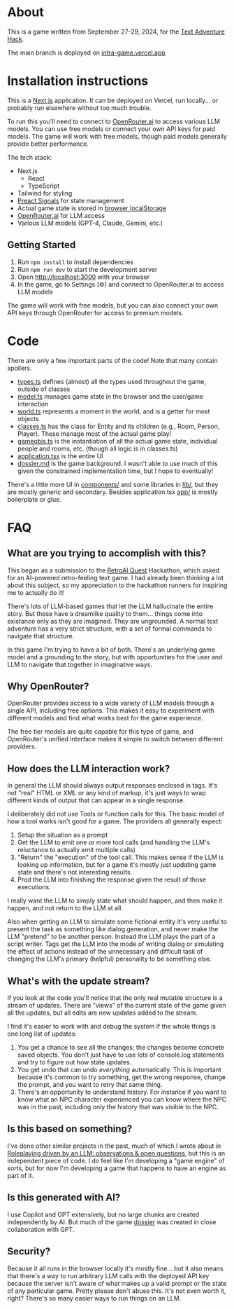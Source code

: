 # About

This is a game written from September 27-29, 2024, for the [Text Adventure Hack](https://textadventurehack.com/).

The main branch is deployed on [intra-game.vercel.app](https://intra-game.vercel.app/)

# Installation instructions

This is a [Next.js](https://nextjs.org) application. It can be deployed on Vercel, run locally... or probably run elsewhere without too much trouble.

To run this you'll need to connect to [OpenRouter.ai](https://openrouter.ai/) to access various LLM models. You can use free models or connect your own API keys for paid models. The game will work with free models, though paid models generally provide better performance.

The tech stack:

- Next.js
  - React
  - TypeScript
- Tailwind for styling
- [Preact Signals](https://preactjs.com/guide/v10/signals/) for state management
- Actual game state is stored in [browser localStorage](./lib/persistentsignal.ts)
- [OpenRouter.ai](https://openrouter.ai/) for LLM access
- Various LLM models (GPT-4, Claude, Gemini, etc.)

## Getting Started

1. Run `npm install` to install dependencies
2. Run `npm run dev` to start the development server
3. Open [http://localhost:3000](http://localhost:3000) with your browser
4. In the game, go to Settings (⚙) and connect to OpenRouter.ai to access LLM models

The game will work with free models, but you can also connect your own API keys through OpenRouter for access to premium models.

# Code

There are only a few important parts of the code! Note that many contain spoilers.

- [types.ts](./lib/types.ts) defines (almost) all the types used throughout the game, outside of classes
- [model.ts](./lib/game/model.ts) manages game state in the browser and the user/game interaction
- [world.ts](./lib/game/world.ts) represents a moment in the world, and is a getter for most objects
- [classes.ts](./lib/game/classes.ts) has the class for Entity and its children (e.g., Room, Person, Player). These manage most of the actual game play!
- [gameobjs.ts](./lib/game/gameobjs.ts) is the instantiation of all the actual game state, individual people and rooms, etc. (though all logic is in classes.ts)
- [application.tsx](./app/application.tsx) is the entire UI
- [dossier.md](./docs/dossier.md) is the game background. I wasn't able to use much of this given the constrained implementation time, but I hope to eventually!

There's a little more UI in [components/](./components/) and some libraries in [lib/](./lib/), but they are mostly generic and secondary. Besides application.tsx [app/](./app/) is mostly boilerplate or glue.

# FAQ

## What are you trying to accomplish with this?

This began as a submission to the [RetroAI Quest](https://textadventurehack.com/) Hackathon, which asked for an AI-powered retro-feeling text game. I had already been thinking a lot about this subject, so my appreciation to the hackathon runners for inspiring me to actually do it!

There's lots of LLM-based games that let the LLM hallucinate the entire story. But these have a dreamlike quality to them... things come into existance only as they are imagined. They are ungrounded. A normal text adventure has a very strict structure, with a set of formal commands to navigate that structure.

In this game I'm trying to have a bit of both. There's an underlying game model and a grounding to the story, but with opportunities for the user and LLM to navigate that together in imaginative ways.

## Why OpenRouter?

OpenRouter provides access to a wide variety of LLM models through a single API, including free options. This makes it easy to experiment with different models and find what works best for the game experience.

The free tier models are quite capable for this type of game, and OpenRouter's unified interface makes it simple to switch between different providers.

## How does the LLM interaction work?

In general the LLM should always output responses enclosed in tags. It's not "real" HTML or XML or any kind of markup, it's just ways to wrap different kinds of output that can appear in a single response.

I deliberately did not use Tools or function calls for this. The basic model of how a tool works isn't good for a game. The providers all generally expect:

1. Setup the situation as a prompt
2. Get the LLM to emit one or more tool calls (and handling the LLM's reluctance to actually emit multiple calls)
3. "Return" the "execution" of the tool call. This makes sense if the LLM is looking up information, but for a game it's mostly just updating game state and there's not interesting results.
4. Prod the LLM into finishing the response given the result of those executions.

I really want the LLM to simply state what should happen, and then make it happen, and not return to the LLM at all.

Also when getting an LLM to simulate some fictional entity it's very useful to present the task as something like dialog generation, and never make the LLM "pretend" to be another person. Instead the LLM plays the part of a script writer. Tags get the LLM into the mode of writing dialog or simulating the effect of actions instead of the unnecessary and difficult task of changing the LLM's primary (helpful) personality to be something else.

## What's with the update stream?

If you look at the code you'll notice that the only real mutable structure is a stream of updates. There are "views" of the current state of the game given all the updates, but all edits are new updates added to the stream.

I find it's easier to work with and debug the system if the whole things is one long list of updates:

1. You get a chance to see all the changes; the changes become concrete saved objects. You don't just have to use lots of console.log statements and try to figure out how state updates.
2. You get undo that can undo _everything_ automatically. This is important because it's common to try something, get the wrong response, change the prompt, and you want to retry that same thing.
3. There's an opportunity to understand history. For instance if you want to know what an NPC character experienced you can know where the NPC was in the past, including only the history that was visible to the NPC.

## Is this based on something?

I've done other similar projects in the past, much of which I wrote about in [Roleplaying driven by an LLM: observations & open questions](https://ianbicking.org/blog/2024/04/roleplaying-by-llm), but this is an independent piece of code. I do feel like I'm developing a "game engine" of sorts, but for now I'm developing a game that happens to have an engine as part of it.

## Is this generated with AI?

I use Copilot and GPT extensively, but no large chunks are created independently by AI. But much of the game [dossier](./docs/dossier.md) was created in close collaboration with GPT.

## Security?

Because it all runs in the browser locally it's mostly fine... but it also means that there's a way to run arbitrary LLM calls with the deployed API key because the server isn't aware of what makes up a valid prompt or the state of any particular game. Pretty please don't abuse this. It's not even worth it, right? There's so many easier ways to run things on an LLM.
